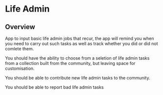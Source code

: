 # Life Admin
## Overview

App to input basic life admin jobs that recur, the app will remind you when
you need to carry out such tasks as well as track whether you did or did not 
comlete them.

You should have the ability to choose from a seletion of life admin tasks from 
a collection built from the community, but leaving space for customisation.

You should be able to contribute new life admin tasks to the community.

You should be able to report bad life admin tasks
